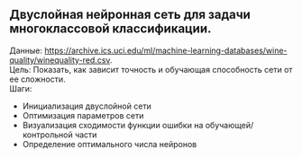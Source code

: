 ##  Двуслойная нейронная сеть для задачи многоклассовой классификации. 
Данные: https://archive.ics.uci.edu/ml/machine-learning-databases/wine-quality/winequality-red.csv.        
Цель: Показать, как зависит точность и обучающая способность сети от ее сложности.   
Шаги:  
- Инициализация двуслойной сети 
- Оптимизация параметров сети
- Визуализация сходимости функции ошибки на обучающей/контрольной части
- Определение оптимального числа нейронов
